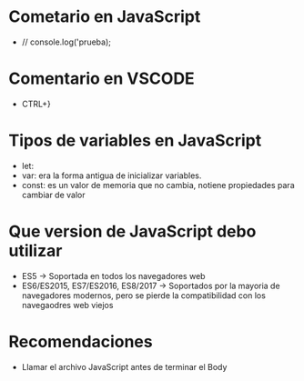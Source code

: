 # Cometario en JavaScript
* // console.log('prueba);
# Comentario en VSCODE
* CTRL+}
# Tipos de variables en JavaScript
* let:
* var: era la forma antigua de inicializar variables.
* const: es un valor de memoria que no cambia, notiene propiedades para cambiar de valor

# Que version de JavaScript debo utilizar
* ES5 -> Soportada en todos los navegadores web
* ES6/ES2015, ES7/ES2016, ES8/2017 -> Soportados por la mayoria de navegadores modernos, pero se pierde la compatibilidad con los navegaodres web viejos

# Recomendaciones
* Llamar el archivo JavaScript antes de terminar el Body
